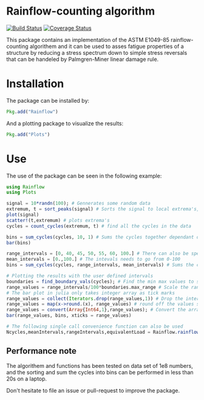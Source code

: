 # Rainflow-counting algorithm
[![Build Status](https://travis-ci.org/dhoegh/Rainflow.jl.svg?branch=master)](https://travis-ci.org/dhoegh/Rainflow.jl) [![Coverage Status](https://img.shields.io/coveralls/dhoegh/Rainflow.jl.svg)](https://coveralls.io/r/dhoegh/Rainflow.jl)

This package contains an implementation of the ASTM E1049-85 rainflow-counting algorithem and it can be used to asses fatigue properties of a structure by reducing a stress spectrum down to simple stress reversals that can be handeled by Palmgren-Miner linear damage rule.
# Installation

The package can be installed by:
```julia
Pkg.add("Rainflow")
```
And a plotting package to visualize the results:
```julia
Pkg.add("Plots")
```
# Use
The use of the package can be seen in the following example:
```Julia
using Rainflow
using Plots

signal = 10*randn(100); # Gennerates some random data
extremum, t = sort_peaks(signal) # Sorts the signal to local extrema's, could optional take a time vector
plot(signal)
scatter!(t,extremum) # plots extrema's
cycles = count_cycles(extremum, t) # find all the cycles in the data

bins = sum_cycles(cycles, 10, 1) # Sums the cycles together dependant on intervals, here there is 10 range interval and one mean interval
bar(bins)

range_intervals = [0, 40, 45, 50, 55, 60, 100.] # There can also be specified user defined intervals
mean_intervals = [0.,100.] # The intevals needs to go from 0-100
bins = sum_cycles(cycles, range_intervals, mean_intervals) # Sums the cycles in the given intervals

# Plotting the results with the user defined intervals
boundaries = find_boundary_vals(cycles); # Find the min max values to scale or interpolate the calculated values
range_values = range_intervals/100*boundaries.max_range # Scale the range values
# The bar plot in julia only takes integer array as tick marks
range_values = collect(Iterators.drop(range_values,1)) # Drop the interval with 0 amplitude
range_values = map(x->round.(x), range_values) # round off the values so they can be converted to Int
range_values = convert(Array{Int64,1},range_values); # Convert the array to Int
bar(range_values, bins, xticks = range_values)

# The following single call convenience function can also be used
Ncycles,meanIntervals,rangeIntervals,equivalentLoad = Rainflow.rainflow(signal;nbins_range=5,nbins_mean=1,m=3,Teq=1)

```

## Performance note
The algorithem and functions has been tested on data set of 1e8 numbers, and the sorting and sum the cycles into bins can be performed in less than 20s on a laptop.

Don't hesitate to file an issue or pull-request to improve the package.
